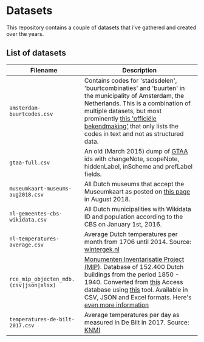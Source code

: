 # Datasets
This repository contains a couple of datasets that i've gathered and created over the years.

## List of datasets
| Filename | Description |
|----------|-------------|
| `amsterdam-buurtcodes.csv` | Contains codes for 'stadsdelen', 'buurtcombinaties' and 'buurten' in the municipality of Amsterdam, the Netherlands. This is a combination of multiple datasets, but most prominently [this 'officiële bekendmaking'](https://zoek.officielebekendmakingen.nl/gmb-2015-56979.html) that only lists the codes in text and not as structured data. |
| `gtaa-full.csv` | An old (March 2015) dump of [GTAA](http://gtaa.beeldengeluid.nl/) ids with changeNote, scopeNote, hiddenLabel, inScheme and prefLabel fields. |
| `museumkaart-museums-aug2018.csv` | All Dutch museums that accept the Museumkaart as posted on [this page](https://www.museumkaart.nl/museumkaartgeldig) in August 2018. |
| `nl-gemeentes-cbs-wikidata.csv` | All Dutch municipalities with Wikidata ID and population according to the CBS on January 1st, 2016. |
| `nl-temperatures-average.csv` | Average Dutch temperatures per month from 1706 until 2014. Source: [wintergek.nl](https://www.wintergek.nl/data/lijst-gemiddelde-temperatuur-nederland) |
| `rce_mip_objecten_mdb.(csv\|json\|xlsx)` | [Monumenten Inventarisatie Project (MIP)](https://nl.wikipedia.org/wiki/Monumenten_Inventarisatie_Project). Database of 152.400 Dutch buildings from the period 1850 - 1940. Converted from [this](https://cultureelerfgoed.nl/node/1423) Access database using [this](https://lytrax.io/blog/tools/access-converter) tool. Available in CSV, JSON and Excel formats. Here's [even more information](http://www.nationaalgeoregister.nl/geonetwork/srv/dut/catalog.search#/metadata/b18a0c7c-1120-414a-b023-68629c8a1da5?tab=general)|
| `temperatures-de-bilt-2017.csv` | Average temperatures per day as measured in De Bilt in 2017. Source: [KNMI](http://projects.knmi.nl/klimatologie/daggegevens/selectie.cgi) |
